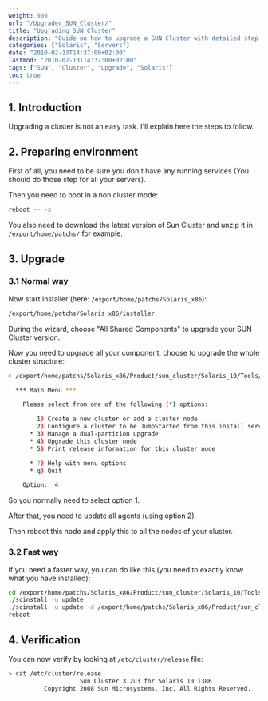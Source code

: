 ```yaml
---
weight: 999
url: "/Upgrader_SUN_Cluster/"
title: "Upgrading SUN Cluster"
description: "Guide on how to upgrade a SUN Cluster with detailed step-by-step instructions"
categories: ["Solaris", "Servers"]
date: "2010-02-13T14:37:00+02:00"
lastmod: "2010-02-13T14:37:00+02:00"
tags: ["SUN", "Cluster", "Upgrade", "Solaris"]
toc: true
---
```


## 1. Introduction

Upgrading a cluster is not an easy task. I'll explain here the steps to follow.

## 2. Preparing environment

First of all, you need to be sure you don't have any running services (You should do those step for all your servers).

Then you need to boot in a non cluster mode:

```bash
reboot -- -x
```

You also need to download the latest version of Sun Cluster and unzip it in `/export/home/patchs/` for example.

## 3. Upgrade

### 3.1 Normal way

Now start installer (here: `/export/home/patchs/Solaris_x86`):

```bash
/export/home/patchs/Solaris_x86/installer
```

During the wizard, choose "All Shared Components" to upgrade your SUN Cluster version.

Now you need to upgrade all your component, choose to upgrade the whole cluster structure:

```bash
> /export/home/patchs/Solaris_x86/Product/sun_cluster/Solaris_10/Tools/scinstall

  *** Main Menu ***

    Please select from one of the following (*) options:

        1) Create a new cluster or add a cluster node
        2) Configure a cluster to be JumpStarted from this install server
      * 3) Manage a dual-partition upgrade
      * 4) Upgrade this cluster node
      * 5) Print release information for this cluster node

      * ?) Help with menu options
      * q) Quit

    Option:  4
```

So you normally need to select option 1.

After that, you need to update all agents (using option 2).

Then reboot this node and apply this to all the nodes of your cluster.

### 3.2 Fast way

If you need a faster way, you can do like this (you need to exactly know what you have installed):

```bash
cd /export/home/patchs/Solaris_x86/Product/sun_cluster/Solaris_10/Tools
./scinstall -u update
./scinstall -u update -d /export/home/patchs/Solaris_x86/Product/sun_cluster_agents -s tomcat,smb,PostgreSQL,mys,dhcp,container,9ias,oracle,iws,dns,apache
reboot
```

## 4. Verification

You can now verify by looking at `/etc/cluster/release` file:

```bash
> cat /etc/cluster/release
                    Sun Cluster 3.2u3 for Solaris 10 i386
          Copyright 2008 Sun Microsystems, Inc. All Rights Reserved.
```
